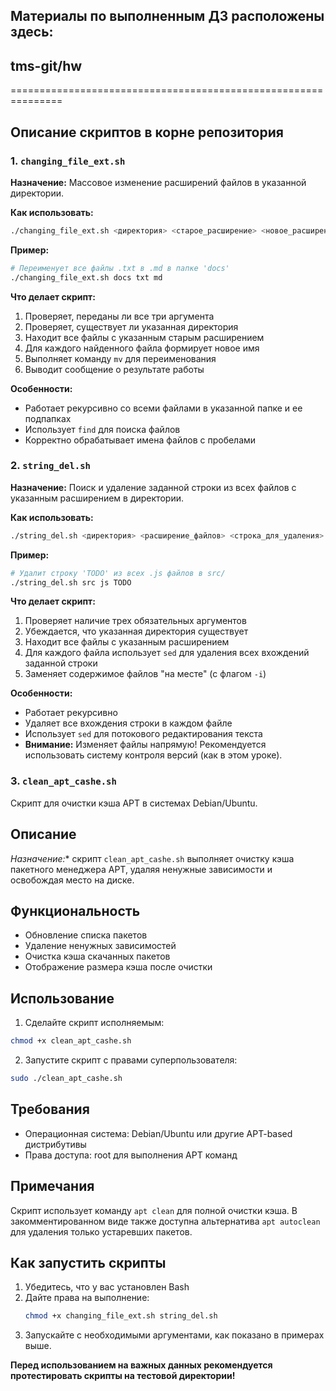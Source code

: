 ## Материалы по выполненным ДЗ расположены здесь: 

## tms-git/hw

===============================================================

## Описание скриптов в корне репозитория

### 1. `changing_file_ext.sh`

**Назначение:** Массовое изменение расширений файлов в указанной директории.

**Как использовать:**
```bash
./changing_file_ext.sh <директория> <старое_расширение> <новое_расширение>
```

**Пример:**
```bash
# Переименует все файлы .txt в .md в папке 'docs'
./changing_file_ext.sh docs txt md
```

**Что делает скрипт:**
1.  Проверяет, переданы ли все три аргумента
2.  Проверяет, существует ли указанная директория
3.  Находит все файлы с указанным старым расширением
4.  Для каждого найденного файла формирует новое имя
5.  Выполняет команду `mv` для переименования
6.  Выводит сообщение о результате работы

**Особенности:**
*   Работает рекурсивно со всеми файлами в указанной папке и ее подпапках
*   Использует `find` для поиска файлов
*   Корректно обрабатывает имена файлов с пробелами

### 2. `string_del.sh`

**Назначение:** Поиск и удаление заданной строки из всех файлов с указанным расширением в директории.

**Как использовать:**
```bash
./string_del.sh <директория> <расширение_файлов> <строка_для_удаления>
```

**Пример:**
```bash
# Удалит строку 'TODO' из всех .js файлов в src/
./string_del.sh src js TODO
```

**Что делает скрипт:**
1.  Проверяет наличие трех обязательных аргументов
2.  Убеждается, что указанная директория существует
3.  Находит все файлы с указанным расширением
4.  Для каждого файла использует `sed` для удаления всех вхождений заданной строки
5.  Заменяет содержимое файлов "на месте" (с флагом `-i`)

**Особенности:**
*   Работает рекурсивно
*   Удаляет все вхождения строки в каждом файле
*   Использует `sed` для потокового редактирования текста
*   **Внимание:** Изменяет файлы напрямую! Рекомендуется использовать систему контроля версий (как в этом уроке).

### 3. `clean_apt_cashe.sh`

Скрипт для очистки кэша APT в системах Debian/Ubuntu.

## Описание

*Назначение:** скрипт `clean_apt_cashe.sh` выполняет очистку кэша пакетного менеджера APT, удаляя ненужные зависимости и освобождая место на диске.

## Функциональность

- Обновление списка пакетов
- Удаление ненужных зависимостей
- Очистка кэша скачанных пакетов
- Отображение размера кэша после очистки

## Использование

1. Сделайте скрипт исполняемым:
```bash
chmod +x clean_apt_cashe.sh
```

2. Запустите скрипт с правами суперпользователя:
```bash
sudo ./clean_apt_cashe.sh
```

## Требования

- Операционная система: Debian/Ubuntu или другие APT-based дистрибутивы
- Права доступа: root для выполнения APT команд

## Примечания

Скрипт использует команду `apt clean` для полной очистки кэша. В закомментированном виде также доступна альтернатива `apt autoclean` для удаления только устаревших пакетов.


## Как запустить скрипты

1.  Убедитесь, что у вас установлен Bash
2.  Дайте права на выполнение:
    ```bash
    chmod +x changing_file_ext.sh string_del.sh
    ```
3.  Запускайте с необходимыми аргументами, как показано в примерах выше.

**Перед использованием на важных данных рекомендуется протестировать скрипты на тестовой директории!**
